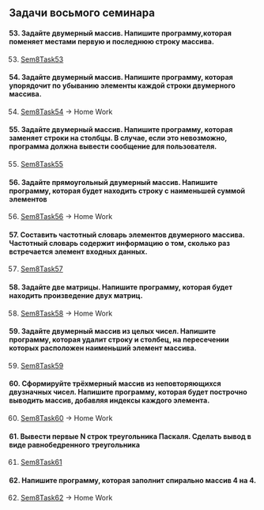 ## Задачи восьмого семинара

#### 53. Задайте двумерный массив. Напишите программу,которая поменяет местами первую и последнюю строку массива.
53. [Sem8Task53](/Lessons_C_sharp/seminars/008/Sem8Task53/Program.cs)

#### 54. Задайте двумерный массив. Напишите программу, которая упорядочит по убыванию элементы каждой строки двумерного массива.
54. [Sem8Task54](/Lessons_C_sharp/seminars/008/Sem8Task54/Program.cs) -> Home Work

#### 55. Задайте двумерный массив. Напишите программу, которая заменяет строки на столбцы. В случае, если это невозможно, программа должна вывести сообщение для пользователя.
55. [Sem8Task55](/Lessons_C_sharp/seminars/008/Sem7Task55/Program.cs)

#### 56. Задайте прямоугольный двумерный массив. Напишите программу, которая будет находить строку с наименьшей суммой элементов
56. [Sem8Task56](/Lessons_C_sharp/seminars/008/Sem7Task56/Program.cs) -> Home Work

#### 57. Составить частотный словарь элементов двумерного массива. Частотный словарь содержит информацию о том, сколько раз встречается элемент входных данных.
57. [Sem8Task57](/Lessons_C_sharp/seminars/008/Sem8Task57/Program.cs)

#### 58. Задайте две матрицы. Напишите программу, которая будет находить произведение двух матриц.
58. [Sem8Task58](/Lessons_C_sharp/seminars/008/Sem8Task58/Program.cs) -> Home Work

#### 59. Задайте двумерный массив из целых чисел. Напишите программу, которая удалит строку и столбец, на пересечении которых расположен наименьший элемент массива.
59. [Sem8Task59](/Lessons_C_sharp/seminars/008/Sem8Task59/Program.cs)

#### 60. Сформируйте трёхмерный массив из неповторяющихся двузначных чисел. Напишите программу, которая будет построчно выводить массив, добавляя индексы каждого элемента.
60. [Sem8Task60](/Lessons_C_sharp/seminars/008/Sem8Task60/Program.cs) -> Home Work

#### 61. Вывести первые N строк треугольника Паскаля. Сделать вывод в виде равнобедренного треугольника
61. [Sem8Task61](/Lessons_C_sharp/seminars/008/Sem8Task61/Program.cs)

#### 62. Напишите программу, которая заполнит спирально массив 4 на 4.
62. [Sem8Task62](/Lessons_C_sharp/seminars/008/Sem8Task62/Program.cs) -> Home Work
